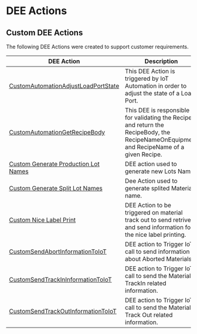 # DEE Actions

## Custom DEE Actions

The following DEE Actions were created to support customer requirements.

| DEE Action                     | Description       |
| ------                    | ------            |
| [CustomAutomationAdjustLoadPortState](/AMSOsram/techspec>artifacts>deeactions>CustomAutomationAdjustLoadPortState) | This DEE Action is triggered by IoT Automation in order to adjust the state of a Load Port. |
| [CustomAutomationGetRecipeBody](/AMSOsram/techspec>artifacts>deeactions>CustomAutomationGetRecipeBody) | This DEE is responsible for validating the Recipe and return the RecipeBody, the RecipeNameOnEquipment and RecipeName of a given Recipe. |
| [Custom Generate Production Lot Names](/AMSOsram/techspec>artifacts>deeactions>CustomGenerateProductionLotNames) | DEE action used to generate new Lots Name. |
| [Custom Generate Split Lot Names](/AMSOsram/techspec>artifacts>deeactions>CustomGenerateSplitLotNames) | Dee Action used to generate splited Materials name. |
| [Custom Nice Label Print](/AMSOsram/techspec>artifacts>deeactions>CustomNiceLabelPrint) | DEE Action to be triggered on material track out to send retrive and send information for the nice label printing. |
| [CustomSendAbortInformationToIoT](/AMSOsram/techspec>artifacts>deeactions>CustomSendAbortInformationToIoT) | DEE action to Trigger IoT call to send information about Aborted Materials. |
| [CustomSendTrackInInformationToIoT](/AMSOsram/techspec>artifacts>deeactions>CustomSendTrackInInformationToIoT) | DEE action to Trigger IoT call to send the Materials TrackIn related information. |
| [CustomSendTrackOutInformationToIoT](/AMSOsram/techspec>artifacts>deeactions>CustomSendTrackOutInformationToIoT) | DEE action to Trigger IoT call to send the Materials Track Out related information. |



